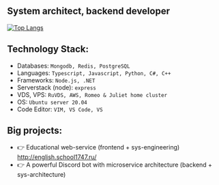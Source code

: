 ## System architect, backend developer

[![Top Langs](https://github-readme-stats.vercel.app/api/top-langs/?username=LCcodder&langs_count=10)](https://github.com/LCcodder/github-readme-stats)

## **Technology Stack:**
- Databases: `Mongodb, Redis, PostgreSQL`
- Languages: `Typescript, Javascript, Python, C#, C++`
- Frameworks: `Node.js, .NET`
- Serverstack (node): `express`
- VDS, VPS: `RuVDS, AWS, Romeo & Juliet home cluster`
- OS: `Ubuntu server 20.04`
- Code Editor: `VIM, VS Code, VS`


## **Big projects:**
- 👉 Educational web-service (frontend + sys-engineering) http://english.school1747.ru/
- 👉 A powerful Discord bot with microservice architecture (backend + sys-architecture)

<!---
LCcodder/LCcodder is a ✨ special ✨ repository because its `README.md` (this file) appears on your GitHub profile.
You can click the Preview link to take a look at your changes.
--->
